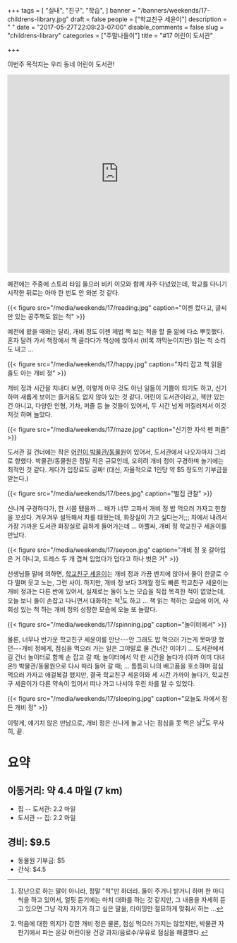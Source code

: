 +++
tags = [
    "실내",
    "친구",
    "학습",
    ]
banner = "/banners/weekends/17-childrens-library.jpg"
draft = false
people = ["학교친구 세윤이"]
description = " "
date = "2017-05-27T22:09:23-07:00"
disable_comments = false
slug = "childrens-library"
categories = ["주말나들이"]
title = "#17 어린이 도서관"

+++

이번주 목적지는 우리 동네 어린이 도서관!

<iframe
src="https://www.google.com/maps/embed?pb=!1m18!1m12!1m3!1d3167.674314003913!2d-122.14738778432255!3d37.44479793884771!2m3!1f0!2f0!3f0!3m2!1i1024!2i768!4f13.1!3m3!1m2!1s0x808fbb1a0a93b981%3A0xf306890242dc3ea4!2sChildren&#39;s+Library!5e0!3m2!1sen!2sus!4v1495948100942"
width="100%" height="450" frameborder="0" style="border:0"
allowfullscreen></iframe>

예전에는 주중에 스토리 타임 들으러 비키 이모와 함께 자주 다녔었는데,
학교를 다니기 시작한 뒤로는 아마 한 번도 안 와본 것 같다.

{{< figure
  src="/media/weekends/17/reading.jpg"
  caption="이젠 컸다고, 글씨만 있는 공주책도 읽는 척" >}}

예전에 왔을 때와는 달리, 개비 정도 이젠 제법 책 보는 척을 할 줄 앎에 다소
뿌듯했다. 혼자 달려 가서 책장에서 책 골라다가 책상에 앉아서 (비록 까막눈이지만)
읽는 척 소리도 내고 …

{{< figure
  src="/media/weekends/17/happy.jpg"
  caption="자리 잡고 책 읽을 줄도 아는 개비 정" >}}

개비 정과 시간을 지내다 보면, 이렇게 아무 것도 아닌 일들이 기쁨이 되기도 하고,
신기하며 새롭게 보이는 즐거움도 없지 않아 있는 것 같다.
어린이 도서관이라고, 책만 있는건 아니고, 다양한 인형, 기차, 퍼즐 등 놀 것들이
있어서, 두 시간 넘게 퍼질러져서 이것 저것 하며 놀았다.

{{< figure
  src="/media/weekends/17/maze.jpg"
  caption="신기한 자석 펜 퍼즐" >}}

도서관 길 건너에는 작은 [어린이
박물관/동물원](http://www.cityofpaloalto.org/gov/depts/csd/jmz/)이 있어서,
도서관에서 나오자마자 그리로 향했다. 박물관/동물원은 정말 작은 규모인데, 오히려
개비 정이 구경하며 놀기에는 최적인 것 같다. 
게다가 입장료도 공짜! (대신, 자율적으로 1인당 약 $5 정도의 기부금을 받는다.)

{{< figure
  src="/media/weekends/17/bees.jpg"
  caption="벌집 관찰" >}}

신나게 구경하다가, 한 시쯤 됐을까 … 배가 너무 고파서 개비 정 밥 먹으러 가자고
한참을 꼬셨다. 겨우겨우 설득해서 차를 태웠는데, 화장실이 가고 싶다는거;;;
차에서 내려서 가장 가까운 도서관 화장실로 급하게 들어가는데 … 아뿔싸, 개비
정 학교친구 세윤이를 만났다.

{{< figure
  src="/media/weekends/17/seyoon.jpg"
  caption="개비 정 옷 갈아입은 거 아니고, 드레스 두 개 겹쳐 입었다가 덥다고 하나 벗은 거" >}}

선생님들 말에 의하면, [학교친구 세윤이](/people/학교친구-세윤이)는 개비 정과
가끔 벤치에 앉아서 둘이 한글로 수다 떨며 웃고 노는, 그런 사이.
하지만, 개비 정 보다 3개월 정도 빠른 학교친구 세윤이는 개비 정과는 다른 반에
있어서, 실제로는 둘이 노는 모습을 직접 목격한 적이 없었는데, 오늘 보니 둘이
손잡고 다니면서 대화하는 척[^1]도 하고 … 책 읽는 척하는 모습에 이어, 사회성 있는
척 하는 개비 정의 성장한 모습에 오늘 또 놀랐다.

[^1]: 장난으로 하는 말이 아니라, 정말 "척"만 하더라. 둘이 주거니 받거니 하며 한 마디씩을 하고 있어서, 얼핏 듣기에는 마치 대화를 하는 것 같지만, 그 내용을 자세히 듣고 있으면 그냥 각자 자기가 하고 싶은 말을, 타이밍만 절묘하게 맞춰서 하는 … 

{{< figure
  src="/media/weekends/17/spinning.jpg"
  caption="놀이터에서" >}}

물론, 너무나 반가운 학교친구 세윤이를 만난---안 그래도 밥 먹으러 가는게 못마땅
했던---개비 정에게, 점심을 먹으러 가는 일은 그야말로 물 건너간 이야기 … 
도서관에서 길 건너 놀이터로 함께 손 잡고 갈 때; 놀이터에서 약 한 시간을 놀다가
(아까 이미 다녀온!) 박물관/동물원으로 다시 따라 들어 갈 때; … 틈틈히 나의
배고픔을 호소하며 점심 먹으러 가자고 애걸복걸 했지만, 결국 학교친구 세윤이와
세 시간 가까이 놀다가, 학교친구 세윤이가 다른 약속이 있어서 떠나 가고 나서야 
우린 차를 탈 수 있었다.

{{< figure
  src="/media/weekends/17/sleeping.jpg"
  caption="오늘도 차에서 잠든 개비 정" >}}


이렇게, 얘기치 않은 만남으로, 개비 정은 신나게 놀고 나는 점심을 못 먹은 날[^2]도 무사히, 끝.

[^2]: 먹음에 대한 의지가 강한 개비 정은 물론, 점심 먹으러 가지는 않았지만, 박물관 자판기에서 파는 온갖 어린이용 건강 과자/음료수/우유로 점심을 해결했다.

# 요약

## 이동거리: 약 4.4 마일 (7 km)

- 집 -- 도서관: 2.2 마일
- 도서관 -- 집: 2.2 마일

## 경비: $9.5

- 동물원 기부금: $5
- 간식: $4.5
